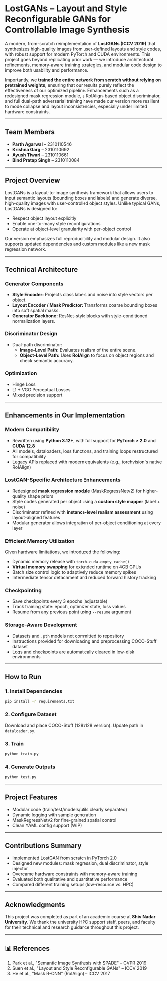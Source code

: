 
#  LostGANs – Layout and Style Reconfigurable GANs for Controllable Image Synthesis

A modern, from-scratch reimplementation of **LostGANs (ICCV 2019)** that synthesizes high-quality images from user-defined layouts and style codes, with robust support for modern PyTorch and CUDA environments. This project goes beyond replicating prior work — we introduce architectural refinements, memory-aware training strategies, and modular code design to improve both usability and performance.

Importantly, we **trained the entire network from scratch without relying on pretrained weights**, ensuring that our results purely reflect the effectiveness of our optimized pipeline. Enhancements such as a redesigned mask regression module, a RoIAlign-based object discriminator, and full dual-path adversarial training have made our version more resilient to mode collapse and layout inconsistencies, especially under limited hardware constraints.

---

##  Team Members

- **Parth Agarwal** – 2310110546  
- **Krishna Garg** – 2310110692  
- **Ayush Tiwari** – 2310110661  
- **Bind Pratap Singh** – 2310110084

---

##  Project Overview

LostGANs is a layout-to-image synthesis framework that allows users to input semantic layouts (bounding boxes and labels) and generate diverse, high-quality images with user-controlled object styles. Unlike typical GANs, LostGANs is designed to:

- Respect object layout explicitly
- Enable one-to-many style reconfigurations
- Operate at object-level granularity with per-object control

Our version emphasizes full reproducibility and modular design. It also supports updated dependencies and custom modules like a new mask regression network.

---

## Technical Architecture

###  Generator Components

- **Style Encoder:** Projects class labels and noise into style vectors per object.
- **Layout Encoder / Mask Predictor:** Transforms coarse bounding boxes into soft spatial masks.
- **Generator Backbone:** ResNet-style blocks with style-conditioned normalization layers.

###  Discriminator Design

- Dual-path discriminator:
  - **Image-Level Path:** Evaluates realism of the entire scene.
  - **Object-Level Path:** Uses **RoIAlign** to focus on object regions and check semantic accuracy.

###  Optimization

- Hinge Loss
- L1 + VGG Perceptual Losses
- Mixed precision support

---

##  Enhancements in Our Implementation

###  Modern Compatibility

- Rewritten using **Python 3.12+**, with full support for **PyTorch ≥ 2.0** and **CUDA 12.8**
- All models, dataloaders, loss functions, and training loops restructured for compatibility
- Legacy APIs replaced with modern equivalents (e.g., torchvision's native RoIAlign)

###  LostGAN-Specific Architecture Enhancements

- Redesigned **mask regression module** (MaskRegressNetv2) for higher-quality shape priors
- Style codes generated per object using a **custom style mapper** (label + noise)
- Discriminator refined with **instance-level realism assessment** using layout-aligned features
- Modular generator allows integration of per-object conditioning at every layer

###  Efficient Memory Utilization

Given hardware limitations, we introduced the following:

- Dynamic memory release with `torch.cuda.empty_cache()`
- **Virtual memory swapping** for extended runtime on 4GB GPUs
- Batch size control logic to adaptively reduce memory spikes
- Intermediate tensor detachment and reduced forward history tracking

### Checkpointing

- Save checkpoints every 3 epochs (adjustable)
- Track training state: epoch, optimizer state, loss values
- Resume from any previous point using `--resume` argument

###  Storage-Aware Development

- Datasets and `.pth` models not committed to repository
- Instructions provided for downloading and preprocessing COCO-Stuff dataset
- Logs and checkpoints are automatically cleared in low-disk environments

---

##  How to Run

### 1. Install Dependencies

```bash
pip install -r requirements.txt
```

### 2. Configure Dataset

Download and place COCO-Stuff (128x128 version). Update path in `dataloader.py`.

### 3. Train

```bash
python train.py
```

### 4. Generate Outputs

```bash
python test.py
```

---


##  Project Features

- Modular code (train/test/models/utils clearly separated)
- Dynamic logging with sample generation
- MaskRegressNetv2 for fine-grained spatial control
- Clean YAML config support (WIP)

---

##  Contributions Summary

- Implemented LostGAN from scratch in PyTorch 2.0
- Designed new modules: mask regression, dual discriminator, style injector
- Overcame hardware constraints with memory-aware training
- Evaluated both qualitative and quantitative performance
- Compared different training setups (low-resource vs. HPC)

---


##  Acknowledgments

This project was completed as part of an academic course at **Shiv Nadar University**. We thank the university HPC support staff, peers, and faculty for their technical and research guidance throughout this project.

---

## 📊 References

1. Park et al., "Semantic Image Synthesis with SPADE" – CVPR 2019  
2. Suen et al., "Layout and Style Reconfigurable GANs" – ICCV 2019  
3. He et al., "Mask R-CNN" (RoIAlign) – ICCV 2017  
